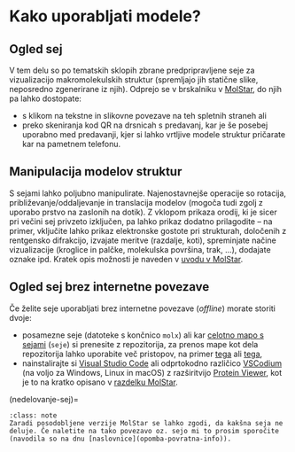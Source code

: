 # Kako uporabljati modele?

## Ogled sej

V tem delu so po tematskih sklopih zbrane predpripravljene seje za vizualizacijo makromolekulskih struktur (spremljajo jih statične slike, neposredno zgenerirane iz njih). Odprejo se v brskalniku v [MolStar](../orodjarna/molstar.md), do njih pa lahko dostopate:
- s klikom na tekstne in slikovne povezave na teh spletnih straneh ali
- preko skeniranja kod QR na drsnicah s predavanj, kar je še posebej uporabno med predavanji, kjer si lahko vrtljive modele struktur pričarate kar na pametnem telefonu.

## Manipulacija modelov struktur

S sejami lahko poljubno manipulirate. Najenostavnejše operacije so rotacija, približevanje/oddaljevanje in translacija modelov (mogoča tudi zgolj z uporabo prstvo na zaslonih na dotik). Z vklopom prikaza orodij, ki je sicer pri večini sej privzeto izključen, pa lahko prikaz dodatno prilagodite – na primer, vključite lahko prikaz elektronske gostote pri strukturah, določenih z rentgensko difrakcijo, izvajate meritve (razdalje, koti), spreminjate načine vizualizacije (kroglice in palčke, molekulska površina, trak, ...), dodajate oznake ipd. Kratek opis možnosti je naveden v [uvodu v MolStar](../orodjarna/molstar).

## Ogled sej brez internetne povezave

Če želite seje uporabljati brez internetne povezave (*offline*) morate storiti dvoje:
- posamezne seje (datoteke s končnico `molx`) ali kar [celotno mapo s sejami](https://github.com/mpavsic/sbio/tree/main/sbio/seje) (`seje`) si prenesite z repozitorija, za prenos mape kot dela repozitorija lahko uporabite več pristopov, na primer [tega](https://www.wikihow.com/Download-a-GitHub-Folder) ali [tega](https://stackoverflow.com/questions/7106012/download-a-single-folder-or-directory-from-a-github-repo),
- nainstalirajte si [Visual Studio Code](https://code.visualstudio.com/) ali odprtokodno različico [VSCodium](https://vscodium.com/) (na voljo za Windows, Linux in macOS) z razširitvijo [Protein Viewer](https://marketplace.visualstudio.com/items?itemName=ArianJamasb.protein-viewer), kot je to na kratko opisano v [razdelku MolStar](molstar-lokalno).


(nedelovanje-sej)=
```{admonition} Nedelovanje sej
:class: note
Zaradi posodobljene verzije MolStar se lahko zgodi, da kakšna seja ne deluje. Če naletite na tako povezavo oz. sejo mi to prosim sporočite (navodila so na dnu [naslovnice](opomba-povratna-info)).
```
